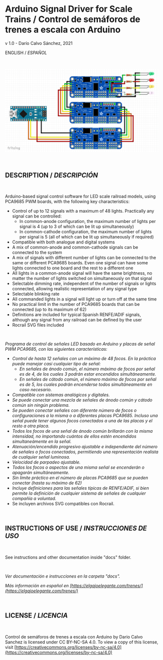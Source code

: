 
# Arduino Signal Driver for Scale Trains / Control de semáforos de trenes a escala con Arduino
v 1.0 - Darío Calvo Sánchez, 2021

ENGLISH / _ESPAÑOL_

<br/>

![Set-up scheme](/images/setup.jpg)

<br/>

## DESCRIPTION / _DESCRIPCIÓN_

<br/>

Arduino-based signal control software for LED scale railroad models, using PCA9685 PWM boards, with the following key characteristics:

* Control of up to 12 signals with a maximum of 48 lights. Practically any signal can be controlled:
  * In common-anode configuration, the maximum number of lights per signal is 4 (up to 3 of which can be lit up simultaneously)
  * In common-cathode configuration, the maximum number of lights per signal is 5 (all of which can be lit up simultaneously if required)
* Compatible with both analogue and digital systems
* A mix of common-anode and common-cathode signals can be connected to the system
* A mix of signals with different number of lights can be connected to the same or different PCA9685 boards. Even one signal can have some lights connected to one board and the rest to a different one
* All lights in a common-anode signal will have the same brightness, no matter the number of lights switched on simultaneously on that signal
* Selectable dimming rate, independent of the number of signals or lights connected, allowing realistic representation of any signal type
* Selectable blinking rate
* All commanded lights in a signal will light up or turn off at the same time
* No practical limit in the number of PCA9685 boards that can be connected (up to its maximum of 62)
* Definitions are included for typical Spanish RENFE/ADIF signals, although any signal from any railroad can be defined by the user
* Rocrail SVG files included

<br/>

_Programa de control de señales LED basado en Arduino y placas de señal PWM PCA9685, con las siguientes características:_

* _Control de hasta 12 señales con un máximo de 48 focos. En la práctica puede manejar casi cualquier tipo de señal:_
  * _En señales de ánodo común, el número máximo de focos por señal es de 4, de los cuales 3 podrán estar encendidos simultáneamente._
  * _En señales de cátodo común, el número máximo de focos por señal es de 5, los cuales podrán encenderse todos simultáneamente en caso necesario._
* _Compatible con sistemas analógicos y digitales._
* _Se puede conectar una mezcla de señales de ánodo común y cátodo común sin ningún problema._
* _Se pueden conectar señales con diferente número de focos o configuraciones a la misma o a diferentes placas PCA9685. Incluso una señal puede tener algunos focos conectados a una de las placas y el resto a otra placa._
* _Todos los focos de una señal de ánodo común brillarán con la misma intensidad, no importando cuántos de ellos estén encendidos simultaneámente en la señal._
* _Atenuación/encendido progresivo ajustable e independiente del número de señales o focos conectados, permitiendo una representación realista de cualquier señal luminosa._
* _Velocidad de parpadeo ajustable._
* _Todos los focos o aspectos de una misma señal se encenderán o apagarán simultáneamente._
* _Sin límite práctico en el número de placas PCA9685 que se pueden conectar (hasta su máximo de 62)_
* _Incluye definiciones para las señales típicas de RENFE/ADIF, si bien permite la definición de cualquier sistema de señales de cualquier compañía a voluntad._
* Se incluyen archivos SVG compatibles con Rocrail.

<br/>


## INSTRUCTIONS OF USE / _INSTRUCCIONES DE USO_

<br/>

See instructions and other documentation inside "docs" folder.

<br/>

_Ver documentación e instrucciones en la carpeta "docs"._

_Más información en español en [https://elgajoelegante.com/trenes/](https://elgajoelegante.com/trenes/)_

<br/>

## LICENSE / _LICENCIA_

<br/>

Control de semáforos de trenes a escala con Arduino by Dario Calvo Sanchez is licensed under CC BY-NC-SA 4.0. To view a copy of this license, visit [https://creativecommons.org/licenses/by-nc-sa/4.0](https://creativecommons.org/licenses/by-nc-sa/4.0)